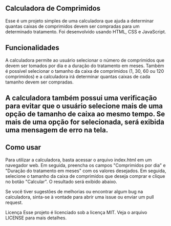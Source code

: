 ## Calculadora de Comprimidos
Esse é um projeto simples de uma calculadora que ajuda a determinar quantas caixas de comprimidos devem ser compradas para um determinado tratamento. Foi desenvolvido usando HTML, CSS e JavaScript.

## Funcionalidades
A calculadora permite ao usuário selecionar o número de comprimidos que devem ser tomados por dia e a duração do tratamento em meses. Também é possível selecionar o tamanho da caixa de comprimidos (1, 30, 60 ou 120 comprimidos) e a calculadora irá determinar quantas caixas de cada tamanho devem ser compradas.

## A calculadora também possui uma verificação para evitar que o usuário selecione mais de uma opção de tamanho de caixa ao mesmo tempo. Se mais de uma opção for selecionada, será exibida uma mensagem de erro na tela.

## Como usar
Para utilizar a calculadora, basta acessar o arquivo index.html em um navegador web. Em seguida, preencha os campos "Comprimidos por dia" e "Duração do tratamento em meses" com os valores desejados. Em seguida, selecione o tamanho da caixa de comprimidos que deseja comprar e clique no botão "Calcular". O resultado será exibido abaixo.

Se você tiver sugestões de melhorias ou encontrar algum bug na calculadora, sinta-se à vontade para abrir uma issue ou enviar um pull request.

Licença
Esse projeto é licenciado sob a licença MIT. Veja o arquivo LICENSE para mais detalhes.
